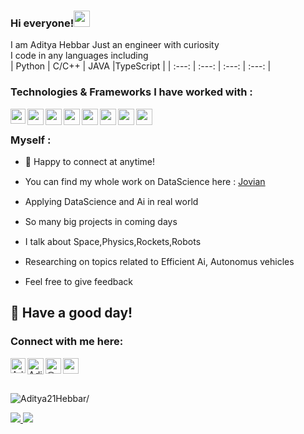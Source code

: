 ### Hi everyone!<img src="https://github.com/TheDudeThatCode/TheDudeThatCode/blob/master/Assets/Hi.gif" width="26px">
I am Aditya Hebbar Just an engineer with curiosity <br>
I code in any languages including   
| Python | C/C++ | JAVA  |TypeScript |
| :---:  | :---: | :---: |  :---:    | 

### Technologies & Frameworks I have worked with : 
<img align="left" width="24px"  src="https://img.icons8.com/color/48/000000/python--v1.png">
<img align="left" width="26px" src="https://img.icons8.com/color/48/000000/c-plus-plus-logo.png">
<img align="left" width="26px" src = "https://user-images.githubusercontent.com/84819735/152931573-ab2f4aba-5366-4ce9-93fc-cde85eb6c373.png">
<img align="left" width="26px"  src="https://img.icons8.com/metro/26/000000/sql.png"/>
<img align="left" width="26px"  src = "https://user-images.githubusercontent.com/84819735/152930847-1dd8221a-8f1d-48ec-8b59-79dde7d18e47.png"/>

<img align="left" width="26px" src="https://i.imgur.com/klf2iqs.png"/>

<img align="left" width="26px" src="https://img.icons8.com/external-tal-revivo-shadow-tal-revivo/24/000000/external-html-5-is-a-software-solution-stack-that-defines-the-properties-and-behaviors-of-web-page-logo-shadow-tal-revivo.png"/>
<img align="left" width="26px" src="https://i.imgur.com/93pIAQq.png"/>
<br>

### Myself :

- 💬 Happy to connect at anytime!

- You can find my whole work on DataScience here : <a href="https://jovian.ai/adityahebbarnhnm" >Jovian</a> <img src="https://github.com/TheDudeThatCode/TheDudeThatCode/blob/master/Assets/Medal.gif" width="15px">


- Applying DataScience and Ai in real world <img src="https://github.com/TheDudeThatCode/TheDudeThatCode/blob/master/Assets/happy.gif" width="15px">

- So many big projects in coming days <img src="https://github.com/TheDudeThatCode/TheDudeThatCode/blob/master/Assets/Earth.gif" width="15px">

-  I talk about Space,Physics,Rockets,Robots <img src="https://github.com/TheDudeThatCode/TheDudeThatCode/blob/master/Assets/Rocket.gif" width="15px">

- Researching on topics related to Efficient Ai, Autonomus vehicles <img src="https://github.com/TheDudeThatCode/TheDudeThatCode/blob/master/Assets/coin.gif" width="15px">
- Feel free to give feedback <img src="https://github.com/TheDudeThatCode/TheDudeThatCode/blob/master/Assets/powerup.gif" width="15px">
## :rainbow: Have a good day!
### Connect with me here:  


<a href="https://www.linkedin.com/in/hebbaraditya/">
    <img align="left" alt="Aditya Hebbar | Linkedin" width="24px" src="https://github.com/TheDudeThatCode/TheDudeThatCode/blob/master/Assets/Linkedin.svg" />
  </a>
   <a href="https://twitter.com/hebbar_aditya">
    <img align="left" alt="Aditya Hebbar | Twitter" width="26px" src="https://github.com/TheDudeThatCode/TheDudeThatCode/blob/master/Assets/Twitter.svg" />
</a> 
<a href="https://hebbaraditya.medium.com/" target="blank"><img align="left" src="https://img.icons8.com/ios-filled/50/000000/medium-logo.png" alt="@hebbaraditya" height="25" width="25" /></a>   
<a href="mailto:adityahebbarnhnm@gmail.com"><img height="25" width="25" src="https://cdn-icons-png.flaticon.com/512/281/281769.png" />
</a>

<br>
<br>
<p align="left"> <img src=https://komarev.com/ghpvc/?username=Aditya21Hebbar alt=Aditya21Hebbar/></p>
<a href=https://github.com/JovianML>
   <img src=https://img.shields.io/badge/Student-JovianML-brightgreen>
</a>
   <img src=https://img.shields.io/badge/Intern-OSGAnalytics-blue>



